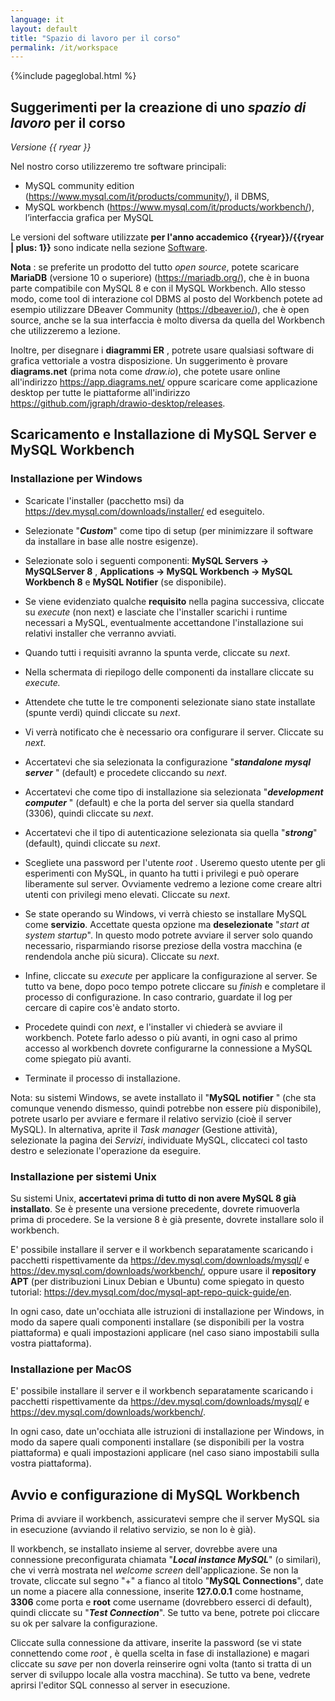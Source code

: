```yaml
---
language: it
layout: default
title: "Spazio di lavoro per il corso"
permalink: /it/workspace
---
```



{%include pageglobal.html %}


## Suggerimenti per la creazione di uno *spazio di lavoro* per il corso

*Versione {{ ryear }}*


Nel nostro corso utilizzeremo tre software principali:
- MySQL community edition (<https://www.mysql.com/it/products/community/>), il DBMS,
- MySQL workbench (<https://www.mysql.com/it/products/workbench/>), l’interfaccia grafica per MySQL

Le versioni del software utilizzate **per l'anno accademico {{ryear}}/{{ryear | plus: 1}}** sono indicate nella sezione 
[Software](/it/risorse#software).

**Nota** : se preferite un
prodotto del tutto *open source*, potete scaricare **MariaDB**
(versione 10 o superiore) (<https://mariadb.org/>),
che è in buona parte compatibile con MySQL 8 e con il MySQL Workbench.
Allo stesso modo, come tool di interazione col DBMS al posto del Workbench
potete ad esempio utilizzare DBeaver Community (<https://dbeaver.io/>), che è open source,
anche se la sua interfaccia è molto diversa da quella del Workbench che utilizzeremo a lezione.

Inoltre, per disegnare i **diagrammi ER** , potrete usare qualsiasi software di grafica vettoriale a vostra
disposizione. Un suggerimento è provare **diagrams.net** (prima nota come *draw.io*),
che potete usare online all'indirizzo <https://app.diagrams.net/>
oppure scaricare come applicazione desktop per tutte le piattaforme
all'indirizzo <https://github.com/jgraph/drawio-desktop/releases>.

## Scaricamento e Installazione di MySQL Server e MySQL Workbench

### Installazione per Windows

- Scaricate l'installer (pacchetto msi) da <https://dev.mysql.com/downloads/installer/> ed eseguitelo.

- Selezionate "***Custom***" come tipo di setup (per minimizzare il software da installare in base alle nostre esigenze).

- Selezionate solo i seguenti componenti: **MySQL Servers -\> MySQLServer 8** , **Applications -\> MySQL Workbench -\> MySQL Workbench 8** e **MySQL Notifier** (se disponibile).

- Se viene evidenziato qualche **requisito** nella pagina successiva, cliccate su *execute* (non next) e lasciate che l'installer scarichi i runtime necessari a MySQL, eventualmente accettandone l'installazione sui relativi installer che verranno avviati.

- Quando tutti i requisiti avranno la spunta verde, cliccate su *next*.

- Nella schermata di riepilogo delle componenti da installare cliccate su *execute.*

- Attendete che tutte le tre componenti selezionate siano state installate (spunte verdi) quindi cliccate su *next*.

- Vi verrà notificato che è necessario ora configurare il server. Cliccate su *next*.

- Accertatevi che sia selezionata la configurazione "***standalone mysql server*** " (default) e procedete cliccando su *next*.

- Accertatevi che come tipo di installazione sia selezionata "***development computer*** " (default) e che la porta del server sia quella standard (3306), quindi cliccate su *next*.

- Accertatevi che il tipo di autenticazione selezionata sia quella "***strong***" (default), quindi cliccate su *next*.

- Scegliete una password per l'utente *root* . Useremo questo utente per gli esperimenti con MySQL, in quanto ha tutti i privilegi e può operare liberamente sul server. Ovviamente vedremo a lezione come creare altri utenti con privilegi meno elevati. Cliccate su *next*.

- Se state operando su Windows, vi verrà chiesto se installare MySQL come **servizio**. Accettate questa opzione ma **deselezionate** "*start at system startup*". In questo modo potrete avviare il server solo quando necessario, risparmiando risorse preziose della vostra macchina (e rendendola anche più sicura). Cliccate su *next*.

- Infine, cliccate su *execute* per applicare la configurazione al server. Se tutto va bene, dopo poco tempo potrete cliccare su *finish* e completare il processo di configurazione. In caso contrario, guardate il log per cercare di capire cos'è andato storto.

- Procedete quindi con *next*, e l'installer vi chiederà se avviare il workbench. Potete farlo adesso o più avanti, in ogni caso al primo accesso al workbench dovrete configurarne la connessione a MySQL come spiegato più avanti.

- Terminate il processo di installazione.

Nota: su sistemi Windows, se avete installato il "**MySQL notifier** " (che sta comunque venendo dismesso, quindi potrebbe non essere più disponibile), potrete usarlo per avviare e fermare il relativo servizio (cioè il server MySQL). In alternativa, aprite il *Task manager* (Gestione attività), selezionate la pagina dei *Servizi*, individuate MySQL, cliccateci col tasto destro e selezionate l'operazione da eseguire.

### Installazione per sistemi Unix

Su sistemi Unix, **accertatevi prima di tutto di non avere MySQL 8 già installato**. Se è presente una versione precedente, dovrete rimuoverla prima di procedere. Se la versione 8 è già presente, dovrete installare solo il workbench.

E' possibile installare il server e il workbench separatamente scaricando i pacchetti rispettivamente da <https://dev.mysql.com/downloads/mysql/>
e <https://dev.mysql.com/downloads/workbench/>, oppure usare il **repository APT** (per distribuzioni Linux Debian e Ubuntu) come spiegato in questo tutorial: <https://dev.mysql.com/doc/mysql-apt-repo-quick-guide/en>.

In ogni caso, date un'occhiata alle istruzioni di installazione per Windows, in modo da sapere quali componenti installare (se disponibili per la vostra piattaforma) e quali impostazioni applicare (nel caso siano impostabili sulla vostra piattaforma).

### Installazione per MacOS

E' possibile installare il server e il workbench separatamente scaricando i pacchetti rispettivamente da <https://dev.mysql.com/downloads/mysql/>
e <https://dev.mysql.com/downloads/workbench/>.

In ogni caso, date un'occhiata alle istruzioni di installazione per Windows, in modo da sapere quali componenti installare (se disponibili per la vostra piattaforma) e quali impostazioni applicare (nel caso siano impostabili sulla vostra piattaforma).

## Avvio e configurazione di MySQL Workbench

Prima di avviare il workbench, assicuratevi sempre che il server MySQL sia in esecuzione (avviando il relativo servizio, se non lo è già).

Il workbench, se installato insieme al server, dovrebbe avere una connessione preconfigurata chiamata "***Local instance MySQL***" (o similari), che vi verrà mostrata nel *welcome screen* dell'applicazione. Se non la trovate, cliccate sul segno "+" a fianco al titolo "**MySQL Connections**", date un nome a piacere alla connessione, inserite **127.0.0.1** come hostname, **3306** come porta e **root** come username (dovrebbero esserci di default), quindi cliccate su "***Test Connection***". Se tutto va bene, potrete poi cliccare su ok per salvare la configurazione.

Cliccate sulla connessione da attivare, inserite la password (se vi state connettendo come *root* , è quella scelta in fase di installazione) e magari cliccate su *save* per non doverla reinserire ogni volta (tanto si tratta di un server di sviluppo locale alla vostra macchina). Se tutto va bene, vedrete aprirsi l'editor SQL connesso al server in esecuzione.